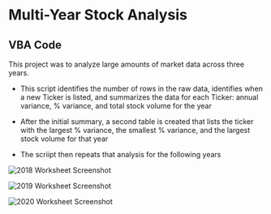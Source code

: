 # Multi-Year Stock Analysis #

## VBA Code ##

This project was to analyze large amounts of market data across three years.  

* This script identifies the number of rows in the raw data, identifies when a new Ticker is listed, and summarizes the data for each Ticker: annual variance, % variance, and total stock volume for the year

* After the initial summary, a second table is created that lists the ticker with the largest % variance, the smallest % variance, and the largest stock volume for that year

* The scriipt then repeats that analysis for the following years


![2018 Worksheet Screenshot](https://github.com/SarahIFawzy/Stock_Analysis/assets/157846571/543d70e0-ffbf-4b6a-864c-9909b5c0d9e6)

![2019 Worksheet Screenshot](https://github.com/SarahIFawzy/Stock_Analysis/assets/157846571/ec17d7c6-db5a-47cc-8326-91c752504dd1)

![2020 Worksheet Screenshot](https://github.com/SarahIFawzy/Stock_Analysis/assets/157846571/3a898886-931c-4ef9-8bb9-44bdb77789c7)
